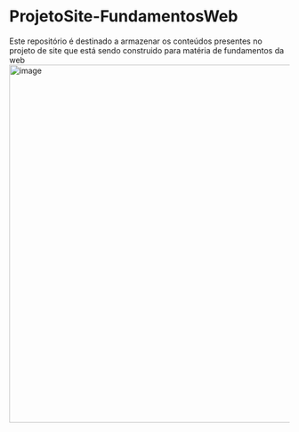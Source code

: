 # ProjetoSite-FundamentosWeb
Este repositório é destinado a armazenar os conteúdos presentes no projeto de site que está sendo construido para matéria de fundamentos da web
<img width="849" height="643" alt="image" src="https://github.com/user-attachments/assets/95266e83-b960-4533-bda1-e68d2f123093" />

